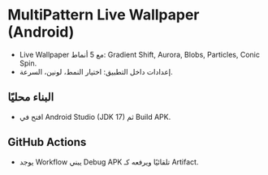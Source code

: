 # MultiPattern Live Wallpaper (Android)

- Live Wallpaper مع 5 أنماط: Gradient Shift, Aurora, Blobs, Particles, Conic Spin.
- إعدادات داخل التطبيق: اختيار النمط، لونين، السرعة.

## البناء محليًا
- افتح في Android Studio (JDK 17) ثم Build APK.

## GitHub Actions
- يوجد Workflow يبني Debug APK تلقائيًا ويرفعه كـ Artifact.
